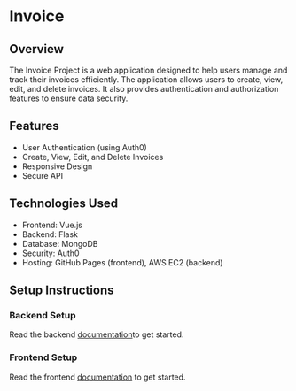 # Invoice
## Overview

The Invoice Project is a web application designed to help users
manage and track their invoices efficiently. The application
allows users to create, view, edit, and delete invoices.
It also provides authentication and authorization features to
ensure data security.


## Features

- User Authentication (using Auth0)
- Create, View, Edit, and Delete Invoices
- Responsive Design
- Secure API


## Technologies Used

- Frontend: Vue.js
- Backend: Flask
- Database: MongoDB
- Security: Auth0
- Hosting: GitHub Pages (frontend), AWS EC2 (backend)

## Setup Instructions
### Backend Setup

Read the backend [documentation](https://github.com/10thcode/invoice/tree/development/backend#readme)to get started.

### Frontend Setup

Read the frontend [documentation](https://github.com/10thcode/invoice/tree/development/frontend#readme) to get started.
